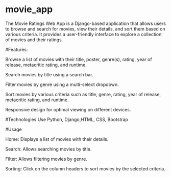 # movie_app

The Movie Ratings Web App is a Django-based application that allows users to browse and search for movies, view their details, and sort them based on various criteria. It provides a user-friendly interface to explore a collection of movies and their ratings.

#Features:

Browse a list of movies with their title, poster, genre(s), rating, year of release, metacritic rating, and runtime.

Search movies by title using a search bar.

Filter movies by genre using a multi-select dropdown.

Sort movies by various criteria such as title, genre, rating, year of release, metacritic rating, and runtime.

Responsive design for optimal viewing on different devices.

#Technologies Use
Python, Django,HTML, CSS, Bootstrap


#Usage

Home: Displays a list of movies with their details.

Search: Allows searching movies by title.

Filter: Allows filtering movies by genre.

Sorting: Click on the column headers to sort movies by the selected criteria.
